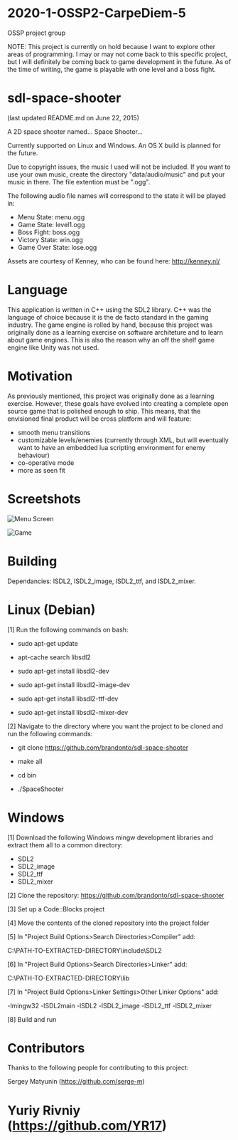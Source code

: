 
# 2020-1-OSSP2-CarpeDiem-5
OSSP project group

NOTE: This project is currently on hold because I want to explore other
areas of programming. I may or may not come back to this specific project,
but I will definitely be coming back to game development in the future. As
of the time of writing, the game is playable wth one level and a boss fight.

sdl-space-shooter
=================
(last updated README.md on June 22, 2015)

A 2D space shooter named... Space Shooter...

Currently supported on Linux and Windows. An OS X build is planned for the
future.

Due to copyright issues, the music I used will not be included. If you want
to use your own music, create the directory "data/audio/music" and put your
music in there. The file extention must be ".ogg".

The following audio file names will correspond to the state it will be played
in:

- Menu State: menu.ogg
- Game State: level1.ogg
- Boss Fight: boss.ogg
- Victory State: win.ogg
- Game Over State: lose.ogg

Assets are courtesy of Kenney, who can be found here: http://kenney.nl/


Language
=================

This application is written in C++ using the SDL2 library. C++ was the
language of choice because it is the de facto standard in the gaming
industry. The game engine is rolled by hand, because this project was
originally done as a learning exercise on software architeture and to learn
about game engines. This is also the reason why an off the shelf game
engine like Unity was not used.


Motivation
=================

As previously mentioned, this project was originally done as a learning
exercise. However, these goals have evolved into creating a complete open
source game that is polished enough to ship. This means, that the
envisioned final product will be cross platform and will feature:

- smooth menu transitions
- customizable levels/enemies (currently through XML, but will eventually
want to have an embedded lua scripting environment for enemy behaviour)
- co-operative mode
- more as seen fit


Screetshots
=================

![Menu Screen](http://i.imgur.com/Ddb9l4b.png)

![Game](http://i.imgur.com/1WmAAGh.png)


Building
=================

Dependancies: lSDL2, lSDL2_image, lSDL2_ttf, and lSDL2_mixer.


Linux (Debian)
=================

[1] Run the following commands on bash:

- sudo apt-get update

- apt-cache search libsdl2

- sudo apt-get install libsdl2-dev

- sudo apt-get install libsdl2-image-dev

- sudo apt-get install libsdl2-ttf-dev

- sudo apt-get install libsdl2-mixer-dev

[2] Navigate to the directory where you want the project to be cloned
   and run the following commands:

- git clone https://github.com/brandonto/sdl-space-shooter

- make all

- cd bin

- ./SpaceShooter


Windows
=================

[1] Download the following Windows mingw development libraries and extract
them all to a common directory:

- SDL2
- SDL2_image
- SDL2_ttf
- SDL2_mixer

[2] Clone the repository: https://github.com/brandonto/sdl-space-shooter

[3] Set up a Code::Blocks project

[4] Move the contents of the cloned repository into the project folder

[5] In "Project Build Options>Search Directories>Compiler" add:

C:\PATH-TO-EXTRACTED-DIRECTORY\include\SDL2

[6] In "Project Build Options>Search Directories>Linker" add:

C:\PATH-TO-EXTRACTED-DIRECTORY\lib

[7] In "Project Build Options>Linker Settings>Other Linker Options" add:

-lmingw32 -lSDL2main -lSDL2 -lSDL2_image -lSDL2_ttf -lSDL2_mixer

[8] Build and run


Contributors
=================

Thanks to the following people for contributing to this project:

Sergey Matyunin (https://github.com/serge-m)

Yuriy Rivniy (https://github.com/YR17)
=======
